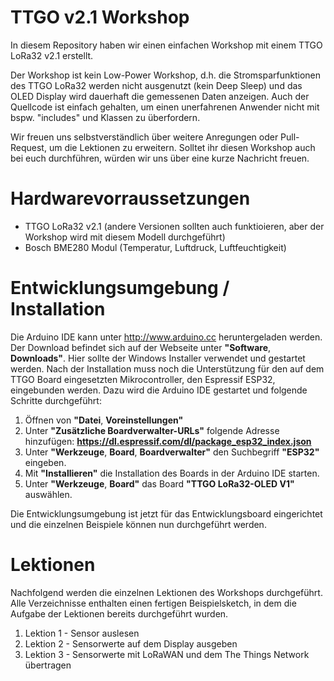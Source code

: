 # TTGO v2.1 Workshop

In diesem Repository haben wir einen einfachen Workshop mit einem TTGO LoRa32 v2.1 erstellt.

Der Workshop ist kein Low-Power Workshop, d.h. die Stromsparfunktionen des TTGO LoRa32 werden nicht ausgenutzt (kein Deep Sleep) und das OLED Display wird dauerhaft die gemessenen Daten anzeigen. Auch der Quellcode ist einfach gehalten, um einen unerfahrenen Anwender nicht mit bspw. "includes" und Klassen zu überfordern.

Wir freuen uns selbstverständlich über weitere Anregungen oder Pull-Request, um die Lektionen zu erweitern. Solltet ihr diesen Workshop auch bei euch durchführen, würden wir uns über eine kurze Nachricht freuen.

# Hardwarevorraussetzungen

  * TTGO LoRa32 v2.1 (andere Versionen sollten auch funktioieren, aber der Workshop wird mit diesem Modell durchgeführt)
  * Bosch BME280 Modul (Temperatur, Luftdruck, Luftfeuchtigkeit)

# Entwicklungsumgebung / Installation

Die Arduino IDE kann unter http://www.arduino.cc heruntergeladen werden. Der Download befindet sich auf der Webseite unter **"Software**, **Downloads"**. Hier sollte der Windows Installer verwendet und gestartet werden. 
Nach der Installation muss noch die Unterstützung für den auf dem TTGO Board eingesetzten Mikrocontroller, den Espressif ESP32, eingebunden werden. Dazu wird die Arduino IDE gestartet und folgende Schritte durchgeführt:

  1. Öffnen von **"Datei**, **Voreinstellungen"**
  2. Unter **"Zusätzliche Boardverwalter-URLs"** folgende Adresse hinzufügen: **https://dl.espressif.com/dl/package_esp32_index.json**
  3. Unter **"Werkzeuge**, **Board**, **Boardverwalter"** den Suchbegriff **"ESP32"** eingeben.
  4. Mit **"Installieren"** die Installation des Boards in der Arduino IDE starten.
  5. Unter **"Werkzeuge**, **Board"** das Board **"TTGO LoRa32-OLED V1"** auswählen.

Die Entwicklungsumgebung ist jetzt für das Entwicklungsboard eingerichtet und die einzelnen Beispiele können nun durchgeführt werden.

# Lektionen

Nachfolgend werden die einzelnen Lektionen des Workshops durchgeführt. Alle Verzeichnisse enthalten einen fertigen Beispielsketch, in dem die Aufgabe der Lektionen bereits durchgeführt wurden.

  1. Lektion 1 - Sensor auslesen
  2. Lektion 2 - Sensorwerte auf dem Display ausgeben
  3. Lektion 3 - Sensorwerte mit LoRaWAN und dem The Things Network übertragen